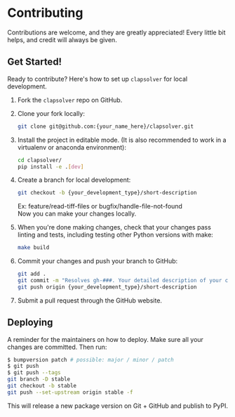 # Contributing

Contributions are welcome, and they are greatly appreciated! Every little bit
helps, and credit will always be given.

## Get Started!
Ready to contribute? Here's how to set up `clapsolver` for local development.

1. Fork the `clapsolver` repo on GitHub.

2. Clone your fork locally:

    ```bash
    git clone git@github.com:{your_name_here}/clapsolver.git
    ```

3. Install the project in editable mode. (It is also recommended to work in a virtualenv or anaconda environment):

    ```bash
    cd clapsolver/
    pip install -e .[dev]
    ```

4. Create a branch for local development:

    ```bash
    git checkout -b {your_development_type}/short-description
    ```

    Ex: feature/read-tiff-files or bugfix/handle-file-not-found<br>
    Now you can make your changes locally.

5. When you're done making changes, check that your changes pass linting and
   tests, including testing other Python versions with make:

    ```bash
    make build
    ```

6. Commit your changes and push your branch to GitHub:

    ```bash
    git add .
    git commit -m "Resolves gh-###. Your detailed description of your changes."
    git push origin {your_development_type}/short-description
    ```

7. Submit a pull request through the GitHub website.

## Deploying

A reminder for the maintainers on how to deploy.
Make sure all your changes are committed.
Then run:

```bash
$ bumpversion patch # possible: major / minor / patch
$ git push
$ git push --tags
git branch -D stable
git checkout -b stable
git push --set-upstream origin stable -f
```

This will release a new package version on Git + GitHub and publish to PyPI.
